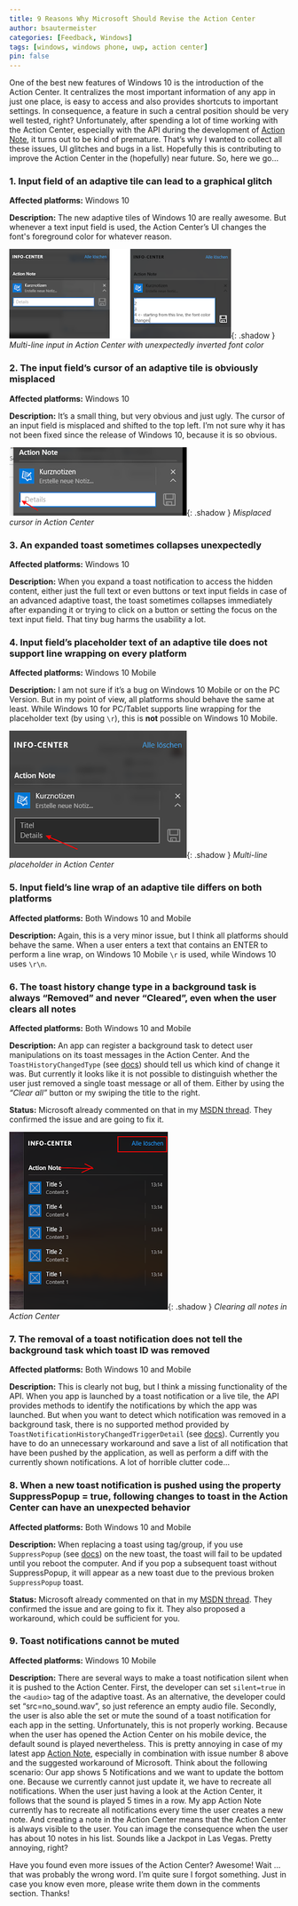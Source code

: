 ```yaml
---
title: 9 Reasons Why Microsoft Should Revise the Action Center
author: bsautermeister
categories: [Feedback, Windows]
tags: [windows, windows phone, uwp, action center]
pin: false
---
```


One of the best new features of Windows 10 is the introduction of the Action Center. It centralizes the most important
information of any app in just one place, is easy to access and also provides shortcuts to important settings.
In consequence, a feature in such a central position should be very well tested, right? Unfortunately, 
after spending a lot of time working with the Action Center,
especially with the API during the development of [Action Note](https://www.microsoft.com/store/apps/9NBLGGH6C03H?ocid=badge), it turns out to be kind of premature.
That’s why I wanted to collect all these issues, UI glitches and bugs in a list.
Hopefully this is contributing to improve the Action Center in the (hopefully) near future. So, here we go…

### 1. Input field of an adaptive tile can lead to a graphical glitch

**Affected platforms:** Windows 10

**Description:** The new adaptive tiles of Windows 10 are really awesome. But whenever a text input field is used,
the Action Center’s UI changes the font's foreground color for whatever reason.

![Action Center Glitch](/assets/img/posts/2015/multi-line-glitch-empty.png){: .shadow }
_Multi-line input in Action Center with unexpectedly inverted font color_

### 2. The input field’s cursor of an adaptive tile is obviously misplaced

**Affected platforms:** Windows 10

**Description:** It’s a small thing, but very obvious and just ugly. The cursor of an input field is misplaced
and shifted to the top left. I’m not sure why it has not been fixed since the release of Windows 10,
because it is so obvious.

![Action Center Cursor](/assets/img/posts/2015/misplaced-cursor.png){: .shadow }
_Misplaced cursor in Action Center_

### 3. An expanded toast sometimes collapses unexpectedly

**Affected platforms:** Windows 10

**Description:** When you expand a toast notification to access the hidden content, either just the full text
or even buttons or text input fields in case of an advanced adaptive toast, the toast sometimes collapses
immediately after expanding it or trying to click on a button or setting the focus on the text input field.
That tiny bug harms the usability a lot.

### 4. Input field’s placeholder text of an adaptive tile does not support line wrapping on every platform

**Affected platforms:** Windows 10 Mobile

**Description:** I am not sure if it’s a bug on Windows 10 Mobile or on the PC Version. But in my point of view,
all platforms should behave the same at least. While Windows 10 for PC/Tablet supports line wrapping for
the placeholder text (by using `\r`), this is **not** possible on Windows 10 Mobile.

![Action Center Cursor](/assets/img/posts/2015/multi-line-placeholder.png){: .shadow }
_Multi-line placeholder in Action Center_

### 5. Input field’s line wrap of an adaptive tile differs on both platforms

**Affected platforms:** Both Windows 10 and Mobile

**Description:** Again, this is a very minor issue, but I think all platforms should behave the same.
When a user enters a text that contains an ENTER to perform a line wrap, on Windows 10 Mobile `\r` is used,
while Windows 10 uses `\r\n`.

### 6. The toast history change type in a background task is always “Removed” and never “Cleared”, even when the user clears all notes

**Affected platforms:** Both Windows 10 and Mobile

**Description:** An app can register a background task to detect user manipulations on its toast messages in the Action Center.
And the `ToastHistoryChangedType` (see [docs](https://msdn.microsoft.com/EN-US/library/windows/apps/windows.ui.notifications.toasthistorychangedtype.aspx))
should tell us which kind of change it was. But currently it looks like it is not possible to distinguish whether the user just
removed a single toast message or all of them. Either by using the _“Clear all”_ button or my swiping the title to the right.

**Status:** Microsoft already commented on that in my [MSDN thread](https://social.msdn.microsoft.com/Forums/windowsapps/de-DE/ca1c3504-af74-4d22-931e-8d3ca7c8c151/toasthistorychangedtype-is-always-removed-when-doing-changed-in-the-action-center?forum=wpdevelop).
They confirmed the issue and are going to fix it.

![Action Center Cursor](/assets/img/posts/2015/action-center-clear.png){: .shadow }
_Clearing all notes in Action Center_

### 7. The removal of a toast notification does not tell the background task which toast ID was removed

**Affected platforms:** Both Windows 10 and Mobile

**Description:** This is clearly not bug, but I think a missing functionality of the API.
When you app is launched by a toast notification or a live tile, the API provides methods to identify
the notifications by which the app was launched. But when you want to detect which notification was removed
in a background task, there is no supported method provided by `ToastNotificationHistoryChangedTriggerDetail`
(see [docs](https://msdn.microsoft.com/EN-US/library/windows/apps/windows.ui.notifications.toastnotificationhistorychangedtriggerdetail.aspx)).
Currently you have to do an unnecessary workaround and save a list of all notification that have been pushed by the application,
as well as perform a diff with the currently shown notifications. A lot of horrible clutter code…

### 8. When a new toast notification is pushed using the property SuppressPopup = true, following changes to toast in the Action Center can have an unexpected behavior

**Affected platforms:** Both Windows 10 and Mobile

**Description:** When replacing a toast using tag/group, if you use `SuppressPopup` (see [docs](https://msdn.microsoft.com/en-us/library/windows.ui.notifications.toastnotification.suppresspopup.aspx)) on the new toast,
the toast will fail to be updated until you reboot the computer. And if you pop a subsequent toast without SuppressPopup,
it will appear as a new toast due to the previous broken `SuppressPopup` toast.

**Status:** Microsoft already commented on that in my [MSDN thread](https://social.msdn.microsoft.com/Forums/windowsapps/de-DE/d81a23bc-3c7d-4436-9f0f-7752694ea641/toastnotificationsuppresspopup-varies-behaviour-of-showing-toast-messages?forum=wpdevelop).
They confirmed the issue and are going to fix it. They also proposed a workaround, which could be sufficient for you.

### 9. Toast notifications cannot be muted

**Affected platforms:** Windows 10 Mobile

**Description:** There are several ways to make a toast notification silent when it is pushed to the Action Center.
First, the developer can set `silent=true` in the `<audio>` tag of the adaptive toast. As an alternative,
the developer could set “src=no_sound.wav”, so just reference an empty audio file. Secondly, the user is also able
the set or mute the sound of a toast notification for each app in the setting. Unfortunately, this is not properly working.
Because when the user has opened the Action Center on his mobile device, the default sound is played nevertheless.
This is pretty annoying in case of my latest app [Action Note](https://www.microsoft.com/store/apps/9NBLGGH6C03H?ocid=badge),
especially in combination with issue number 8 above and the suggested workaround of Microsoft. Think about the following scenario:
Our app shows 5 Notifications and we want to update the bottom one. Because we currently cannot just update it,
we have to recreate all notifications. When the user just having a look at the Action Center,
it follows that the sound is played 5 times in a row. My app Action Note currently has to recreate all notifications
every time the user creates a new note. And creating a note in the Action Center means that the Action Center
is always visible to the user. You can image the consequence when the user has about 10 notes in his list.
Sounds like a Jackpot in Las Vegas. Pretty annoying, right?

Have you found even more issues of the Action Center? Awesome! Wait … that was probably the wrong word. I’m quite sure I forgot something. Just in case you know even more, please write them down in the comments section. Thanks!